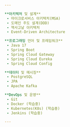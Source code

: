 ```yaml
---

**아키텍처 및 설계**
 - 마이크로서비스 아키텍처(MSA)
 - 도메인 주도 설계(DDD)
 - 헥사고날 아키텍처
 - Event-Driven Architecture

**프로그래밍 언어 및 프레임워크**
 - Java 17
 - Spring Boot
 - Spring Cloud Gateway
 - Spring Cloud Eureka
 - Spring Cloud Config

**데이터 및 메시징**
 - PostgreSQL
 - JPA
 - Apache Kafka

**DevOps 및 운영**
 - Git
 - Docker (학습중)
 - Kubernetes(K8s) (학습중)
 - Jenkins (학습중)

---
```


